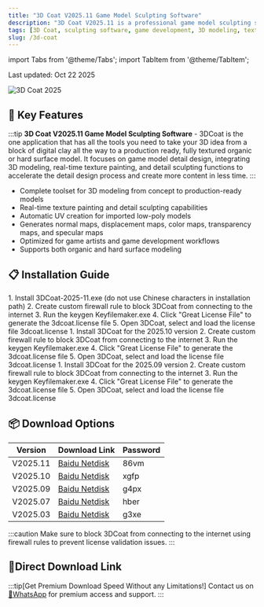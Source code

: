 ```yaml
---
title: "3D Coat V2025.11 Game Model Sculpting Software"
description: "3D Coat V2025.11 is a professional game model sculpting software that combines 3D modeling, texturing, and painting tools for efficient workflow"
tags: [3D Coat, sculpting software, game development, 3D modeling, texturing]
slug: /3d-coat
---
```


import Tabs from '@theme/Tabs';
import TabItem from '@theme/TabItem';

Last updated: Oct 22 2025

![3D Coat 2025](https://www.gfxcamp.com/wp-content/uploads/2025/05/3D-Coat-2025.jpg)

## 🚀 Key Features

:::tip
**3D Coat V2025.11 Game Model Sculpting Software** - 3DCoat is the one application that has all the tools you need to take your 3D idea from a block of digital clay all the way to a production ready, fully textured organic or hard surface model. It focuses on game model detail design, integrating 3D modeling, real-time texture painting, and detail sculpting functions to accelerate the detail design process and create more content in less time.
:::

- Complete toolset for 3D modeling from concept to production-ready models
- Real-time texture painting and detail sculpting capabilities
- Automatic UV creation for imported low-poly models
- Generates normal maps, displacement maps, color maps, transparency maps, and specular maps
- Optimized for game artists and game development workflows
- Supports both organic and hard surface modeling

## 📋 Installation Guide

<Tabs>
<TabItem value="install202511" label="V2025.11 Installation" default>
1. Install 3DCoat-2025-11.exe (do not use Chinese characters in installation path)
2. Create custom firewall rule to block 3DCoat from connecting to the internet
3. Run the keygen Keyfilemaker.exe
4. Click "Great License File" to generate the 3dcoat.license file
5. Open 3DCoat, select and load the license file 3dcoat.license
</TabItem>
<TabItem value="install202510" label="V2025.10 Installation">
1. Install 3DCoat for the 2025.10 version
2. Create custom firewall rule to block 3DCoat from connecting to the internet
3. Run the keygen Keyfilemaker.exe
4. Click "Great License File" to generate the 3dcoat.license file
5. Open 3DCoat, select and load the license file 3dcoat.license
</TabItem>
<TabItem value="install202509" label="V2025.09 Installation">
1. Install 3DCoat for the 2025.09 version
2. Create custom firewall rule to block 3DCoat from connecting to the internet
3. Run the keygen Keyfilemaker.exe
4. Click "Great License File" to generate the 3dcoat.license file
5. Open 3DCoat, select and load the license file 3dcoat.license
</TabItem>
</Tabs>

## 📦 Download Options

| Version | Download Link | Password |
|---------|---------------|----------|
| V2025.11 | [Baidu Netdisk](https://pan.baidu.com/s/19GkYc_O1NUUBDRl8QiMnfg?pwd=86vm) | 86vm |
| V2025.10 | [Baidu Netdisk](https://pan.baidu.com/s/1SA_acIoouSktl_6gi9SiSg?pwd=xgfp) | xgfp |
| V2025.09 | [Baidu Netdisk](https://pan.baidu.com/s/17AvIEbKPwojBRRVZo0nSEA?pwd=g4px) | g4px |
| V2025.07 | [Baidu Netdisk](https://pan.baidu.com/s/1RK_IV4y9e9bkzHwnsJQ9mw?pwd=hber) | hber |
| V2025.03 | [Baidu Netdisk](https://pan.baidu.com/s/1seoHjeVaY_iKcUxR7_mo-Q?pwd=g3xe) | g3xe |

:::caution
Make sure to block 3DCoat from connecting to the internet using firewall rules to prevent license validation issues.
:::

## 🚀Direct Download Link
:::tip[Get Premium Download Speed Without any Limitations!]
Contact us on [💬WhatsApp](https://wa.me/+8613237610083) for premium  access and support.
:::

